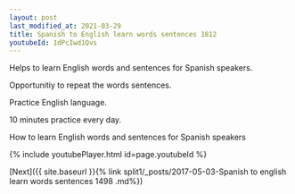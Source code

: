 ```yaml
---
layout: post
last_modified_at: 2021-03-29
title: Spanish to English learn words sentences 1812 
youtubeId: 1dPcIwd1Qvs
---
```

 
 
Helps to learn English words and sentences for Spanish speakers.

Opportunitiy to repeat the words sentences. 

Practice English language. 
 
10 minutes practice every day. 
 
How to learn English words and sentences for Spanish speakers 
 
{% include youtubePlayer.html id=page.youtubeId %}
 
 
[Next]({{ site.baseurl }}{% link  split1/_posts/2017-05-03-Spanish to english learn words sentences 1498 .md%})
 
